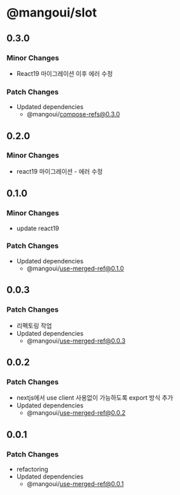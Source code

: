 # @mangoui/slot

## 0.3.0

### Minor Changes

- React19 마이그레이션 이후 에러 수정

### Patch Changes

- Updated dependencies
  - @mangoui/compose-refs@0.3.0

## 0.2.0

### Minor Changes

- react19 마이그레이션 - 에러 수정

## 0.1.0

### Minor Changes

- update react19

### Patch Changes

- Updated dependencies
  - @mangoui/use-merged-ref@0.1.0

## 0.0.3

### Patch Changes

- 리펙토링 작업
- Updated dependencies
  - @mangoui/use-merged-ref@0.0.3

## 0.0.2

### Patch Changes

- nextjs에서 use client 사용없이 가능하도록 export 방식 추가
- Updated dependencies
  - @mangoui/use-merged-ref@0.0.2

## 0.0.1

### Patch Changes

- refactoring
- Updated dependencies
  - @mangoui/use-merged-ref@0.0.1
